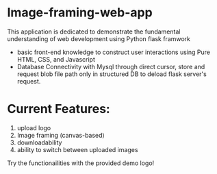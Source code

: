 # Image-framing-web-app
This application is dedicated to demonstrate the fundamental understanding of web development using Python flask framwork
- basic front-end knowledge to construct user interactions using Pure HTML, CSS, and Javascript
- Database Connectivity with Mysql through direct cursor, store and request blob file path only in structured DB to deload flask server's request.

# Current Features:
1. upload logo
2. Image framing (canvas-based)
3. downloadability
4. ability to switch between uploaded images

Try the functionailities with the provided demo logo!